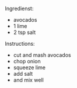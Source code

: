 Ingredienst:
 - avocados
 - 1 lime
 - 2 tsp salt

Instructions:
 - cut and mash avocados
 - chop onion
 - squeeze lime
 - add salt
 - and mix well

